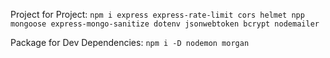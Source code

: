 Project for Project: `npm i express express-rate-limit cors helmet npp mongoose express-mongo-sanitize dotenv jsonwebtoken bcrypt nodemailer`

Package for Dev Dependencies: `npm i -D nodemon morgan`
